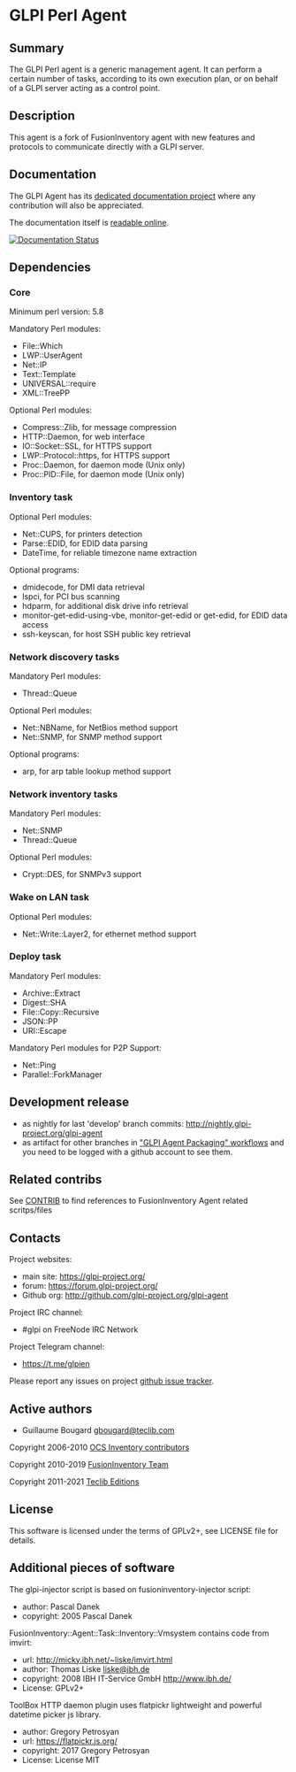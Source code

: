 # GLPI Perl Agent

## Summary

The GLPI Perl agent is a generic management agent. It can perform a
certain number of tasks, according to its own execution plan, or on behalf of a
GLPI server acting as a control point.

## Description

This agent is a fork of FusionInventory agent with new features and
protocols to communicate directly with a GLPI server.

## Documentation

The GLPI Agent has its [dedicated documentation project](https://github.com/glpi-project/doc-agent) where any contribution will also be appreciated.

The documentation itself is [readable online](https://glpi-agent.readthedocs.io/).

[![Documentation Status](https://readthedocs.org/projects/glpi-agent/badge/?version=latest)](https://glpi-agent.readthedocs.io/en/latest/?badge=latest)

## Dependencies

### Core

Minimum perl version: 5.8

Mandatory Perl modules:

* File::Which
* LWP::UserAgent
* Net::IP
* Text::Template
* UNIVERSAL::require
* XML::TreePP

Optional Perl modules:

* Compress::Zlib, for message compression
* HTTP::Daemon, for web interface
* IO::Socket::SSL, for HTTPS support
* LWP::Protocol::https, for HTTPS support
* Proc::Daemon, for daemon mode (Unix only)
* Proc::PID::File, for daemon mode (Unix only)

### Inventory task

Optional Perl modules:

* Net::CUPS, for printers detection
* Parse::EDID, for EDID data parsing
* DateTime, for reliable timezone name extraction

Optional programs:

* dmidecode, for DMI data retrieval
* lspci, for PCI bus scanning
* hdparm, for additional disk drive info retrieval
* monitor-get-edid-using-vbe, monitor-get-edid or get-edid, for EDID data access
* ssh-keyscan, for host SSH public key retrieval

### Network discovery tasks

Mandatory Perl modules:

* Thread::Queue

Optional Perl modules:

* Net::NBName, for NetBios method support
* Net::SNMP, for SNMP method support

Optional programs:

* arp, for arp table lookup method support

### Network inventory tasks

Mandatory Perl modules:

* Net::SNMP
* Thread::Queue

Optional Perl modules:

* Crypt::DES, for SNMPv3 support

### Wake on LAN task

Optional Perl modules:

* Net::Write::Layer2, for ethernet method support

### Deploy task

Mandatory Perl modules:

* Archive::Extract
* Digest::SHA
* File::Copy::Recursive
* JSON::PP
* URI::Escape

Mandatory Perl modules for P2P Support:
* Net::Ping
* Parallel::ForkManager

## Development release

* as nightly for last 'develop' branch commits: <http://nightly.glpi-project.org/glpi-agent>
* as artifact for other branches in ["GLPI Agent Packaging" workflows](https://github.com/glpi-project/glpi-agent/actions/workflows/glpi-agent-packaging.yml?query=is%3Asuccess+event%3Apush+-branch%3Adevelop)
  and you need to be logged with a github account to see them.

## Related contribs

See [CONTRIB](CONTRIB.md) to find references to FusionInventory Agent related scritps/files

## Contacts

Project websites:

* main site: <https://glpi-project.org/>
* forum: <https://forum.glpi-project.org/>
* Github org: <http://github.com/glpi-project.org/glpi-agent>

Project IRC channel:

* #glpi on FreeNode IRC Network

Project Telegram channel:

* https://t.me/glpien

Please report any issues on project [github issue tracker](https://github.com/glpi-project/glpi-agent/issues).

## Active authors

* Guillaume Bougard <gbougard@teclib.com>

Copyright 2006-2010 [OCS Inventory contributors](https://www.ocsinventory-ng.org/)

Copyright 2010-2019 [FusionInventory Team](http://fusioninventory.org)

Copyright 2011-2021 [Teclib Editions](http://www.teclib-edition.com/)

## License

This software is licensed under the terms of GPLv2+, see LICENSE file for
details.

## Additional pieces of software

The glpi-injector script is based on fusioninventory-injector script:

* author: Pascal Danek
* copyright: 2005 Pascal Danek

FusionInventory::Agent::Task::Inventory::Vmsystem
contains code from imvirt:

* url: <http://micky.ibh.net/~liske/imvirt.html>
* author: Thomas Liske <liske@ibh.de>
* copyright: 2008 IBH IT-Service GmbH <http://www.ibh.de/>
* License: GPLv2+

ToolBox HTTP daemon plugin uses flatpickr lightweight and powerful datetime picker js library.
* author: Gregory Petrosyan
* url: <https://flatpickr.js.org/>
* copyright: 2017 Gregory Petrosyan
* License: License MIT
